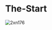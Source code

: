 # The-Start

![2xn176](https://user-images.githubusercontent.com/88421688/143611475-dd13c764-ff62-439e-9c6a-58cd4e05ceb6.png)
